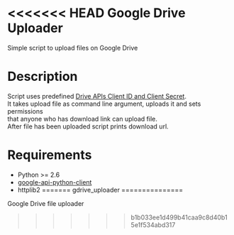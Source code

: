 <<<<<<< HEAD
Google Drive Uploader
===========

Simple script to upload files on Google Drive

# Description
Script uses predefined [Drive APIs Client ID and Client Secret](https://developers.google.com/drive/quickstart-python#step_1_enable_the_drive_api).  
It takes upload file as command line argument, uploads it and sets permissions  
that anyone who has download link can upload file.  
After file has been uploaded script prints download url.

# Requirements
  * Python >= 2.6
  * [google-api-python-client](http://code.google.com/p/google-api-python-client/)
  * httplib2
=======
gdrive_uploader
===============

Google Drive file uploader
>>>>>>> b1b033ee1d499b41caa9c8d40b15e1f534abd317

